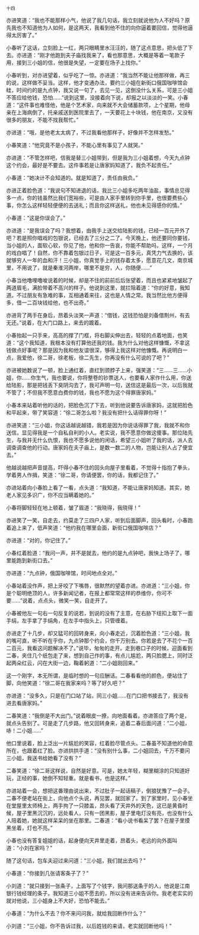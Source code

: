     十四 

   亦进笑道：“我也不能那样小气，他说了我几句话，我立刻就说他为人不好吗？原先我也不知道他为人如何，是这两天，我看到他不住的向你逼着要回信，觉得他逼得太厉害了。”

   小春听了这话，立刻脸上一红，两只眼睛里水汪汪的，随了这点意思，把头低了下去。亦进道：“刚才他跑到夫子庙找我来了，看也那意思，大概是等着一笔款子用，接到三小姐的信，他很是失望，一定要在场子上找你。”

   小春听到，对亦进望着，似乎吃了一惊。亦进道：“我当然不能让他那样做，再三的说，这样做不妥当。这样，他才变通办法，要约三小姐在新街口俄国咖啡馆会硅，时间约的是九点钟，我又说一句了，去见一见，这倒没什么关系，可是三小姐不答应给他钱，恐怕……”说到这里，没接着向下说，却报之以淡淡的一笑。小春道：“这件事也难怪他，他是个艺术家，向来就不大会储蓄款项，上个星期，他母亲在上海病倒了，托亲戚送到医院里去了，一天要花上十块钱，他在南京，又没有很多的朋友，不能不找我帮忙。”

   亦进道：“哦，是他老太太病了，不过我看他那样子，好像并不怎样发愁。”

   小春笑道：“他究竟不是小孩子，不能心里有事见了人就哭。”

   亦进道：“不管怎样吧，信我是替三小姐带到，但是我为三小姐着想，今天九点钟这个约会，最好是不要去。这件事若是让唐家妈知道了，我负不起责任。”

   小春道：“她决计不会知道的。就是知道了，责任由我负。”

   亦进正着脸色道：“我说句不知进退的话，我比三小姐多吃两年油盐，事情总见得多一点，你的钱虽然比我们宽裕些，可是由人家手里转到你手里，也很要费些心事，你怎么这样轻轻便便的去送礼；而且你这样送礼，他也未见得感你的情。”

   小春道：“这是你误会了。”

   亦进道：“是我误会了吗？我想着，由我手上送交给陆影的钱，已经一百元开外了吧？若是照你唱戏的包银说，已经去了三分之二了。今天晚上，他还要同你要钱，当小姐的人，面软心软，你见了他，他和你一告哀，你能不帮助吗，这样，一个月的戏白唱了！自然，你不靠着包银过日子，可是这一百多元，真凭力气去换的，该就够穷人一年的血和汗！三小姐，你真觉手上的钱存着太多，愿意花几文，南京城里，不用说了，就是秦淮河两岸，哪里不是穷，人，你随便……”

   小春当他噜哩噜唆说着的时候，却是不住的前前后后张望着，而且也紧紧地皱起了两道眉毛，满脸带着不高兴的样子。他说到这里，就拦阻着道：“你的好意，我知道。不过朋友有急难的事，互相通着来往，这也是人情之常。我当然比他方便得多，借一二百块钱给他，也不出奇。”

   亦进背了两手在身后，昂着头淡笑一声道：“借钱，这钱恐怕是刘备借荆州，有去无还。”说着，在大门口路上，来去的踱着。

   小春抬起一只手来，高高的撑了门框，将右脚尖伸出去，轻轻的点着地面，也笑道：“这个我知道，我根本没有打算他还我的钱。我为什么对他这样慷慨，不拿这钱做点好事呢？那是因为我和他友谊很深，够得上我这样对他慷慨。再说明白一点，我爱他，徐二哥，徐老板，徐二先生，你再没有什么可说的了吧？”

   亦进被她数说了一顿，脸上通红着，直红到颈脖子上来，强笑道：“三……三……小姐，你……你生气，我也要说，你将整卷的钞票送人，也要看人家作什么用，你送给陆影，那是把钱丢下臭阴沟去了，我可声明一句，送信这是最后一次，以后我就不管了；不但我不愿意白费你的钱，我也不愿为这个得罪唐家妈。”

   小春本来站着听他的话的，把脸色沉了下去，听到他说要告诉唐家妈，这就把脸色和平起来，带了笑容道：“徐二哥怎么啦？我没有把什么话得罪你呀！”

   亦进笑道：“三小姐，你这话越说越错，我若是因为你说话得罪了我，我就不和你送信，显见得我是一个自私自利的小人。老实说，我不愿意你做这傻事。那位陆先生，与我并无什么仇恨，我也不愿多说他的闲话，希望三小姐听了我的话，派人去调查调查他的行动。唐家妈在夫子庙上，是数一数二的人物，岂能让别人占了便宜去。”

   他越说越把声音提高，吓得小春不住的回头向屋子里看着，不觉得十指抱了拳头，学着男人作揖，笑道：“徐二哥，你请便罢，你的话，我都记住了。”

   亦进站着向小春脸上看了一看，点头道：“我知道，不能让唐家妈知道。其实，她老人家见多识广，你不应当瞒着她的。”

   小春将脚轻轻在地上顿着，皱了眉道：“我晓得，我晓得！”

   亦进笑了一笑，自走去，约莫走了三四户人家，听到后面脚声，回头看时，小春跑着追上来了，低声笑道：“他约我在哪里会面，新街口俄国咖啡店？”

   亦进道：“对的，你记住了。”

   小春红着脸道：“我问一声，并不是就去，他约的是九点钟吧，我快上场子了，哪里能跑到新街口去。”

   亦进道：“九点钟，俄国咖啡馆，时间地点全对。”

   小春站着没作声，把上牙咬了下嘴唇，很默然的望着亦进。亦进道：“三小姐，你是个聪明绝顶的人，许多新闻记者，在报上都常常这样的恭维你，你可不要……”说着，点点头，微笑一笑，自走开了。

   小春被他左一句右一句反复的说若，到说的没有了主意，在右胁下纽扣上取下一面手绢，左手拿了手绢角，在左手中指头上，只管缠着。

   亦进走了十几步，却又猛可的回转身来，向小春走近，沉着脸色道：“三小姐，我的嘴可直，听不听在乎你，九点钟那个约会，你千万别去。你若是去了不花个一百二百元，我看这问题解决不了。”说毕，匆匆的走开。走到巷口子的时候，迎面看到二春，夹住几个纸包走了来，想到自己作的事，有点儿尴尬，两只脸腮上，同时泛起两朵红云，闪在大街一边，鞠着躬道：“二小姐刚回来。”

   这一个刚字，本无所谓，是临时想的一句应酬话。二春看看他的颜色，便站住了脚，向他笑道：“徐二哥在我家来吗？等了好久吧？”

   亦进道：“没多久，只是在门口站了站，同三小姐……在门口把书接去了，我没有进去看唐家妈。”

   二春笑道：“我倒是不大出门。”说着眼皮一撩，向地面看着。亦进答应了两个是，就点头告别了。可是走了几步路，他又回转身来，追着二春后面问道：“二小姐，哧！二小姐……”

   他口里说着，脸上泛出一片尴尬的笑容，红着脸尽管点头。二春虽不知道他的命意所在，也跟着红了脸。亦进拱拱手道：“没有别什么事，二小姐回去，千万不要问三小姐，我送书给她看了没有？”

   二春笑道：“徐二哥这样说，自然是好意。可是，她太年轻，糊里糊涂的只知道好玩，正经的事，她倒不知轻重。就是看书，也是这样。”

   亦进站着一会，想把这番理由说出来，不过肚子一起话稿子，倒狼犹豫了一会子。二春不便老站在街上，向他点个头说，再见罢，就回家了。到了家里时，见小春坐在堂屋里太师椅上，两手拘了一只膝盖，昂头看了天井外的天色，这已是黄昏时候，屋子里黑沉沉的，远处看人，只有一团黑影，屋子里电灯没有亮，也没有什么人陪着她，她就这样呆呆的坐在那里。二春道：“看小说书看呆了罢？在屋子里摸黑坐着，灯也不亮。”

   小春也没有答复姐姐的话，起身便向天井里走着，昂着头，老远的向外面叫道：“小刘在家吗？”

   随了这句话，包车夫迎过来问道：“三小姐，我们就出去吗？”

   小春道：“你接到几张请客条子了？”

   小刘道：“就只接到一张条子，上面写了个钱字，我问那送条于的人，他说是江南银行钱经理的条子。我知道三小姐不愿去的，所以没有进来告诉你。我老老实实的就对他说，三小姐身上不大好，恐怕不能去。”

   小春道：“为什么不去？你不来问问我，就给我回断作什么？”

   小刘道：“三小姐，你不告诉过我，以后姓钱的来请，老实就回断他吗！”

